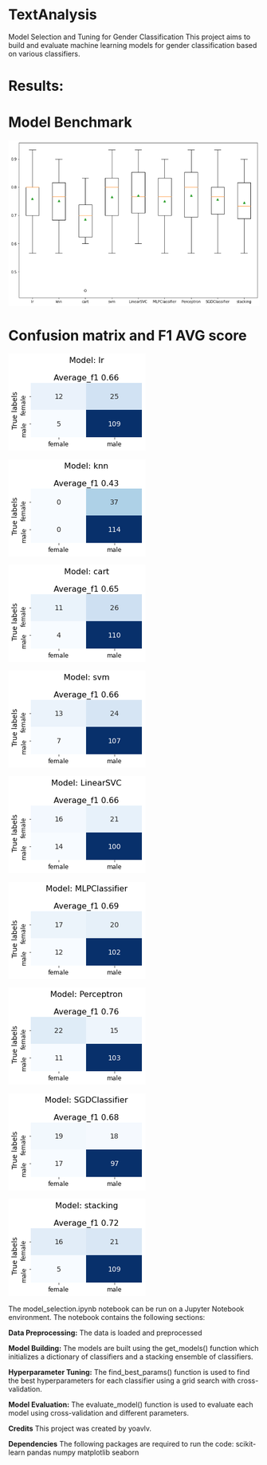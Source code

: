 # TextAnalysis

Model Selection and Tuning for Gender Classification
This project aims to build and evaluate machine learning models for gender classification based on various classifiers. 

# Results:

# Model Benchmark

![PPM!](Img/Models_benchmark.png)


# Confusion matrix and F1 AVG score 

 ![PPM!](Img/1.png)
 
 ![PPM!](Img/2.png)
 
 ![PPM!](Img/3.png)
 
 ![PPM!](Img/4.png)
 
 ![PPM!](Img/5.png)
 
 ![PPM!](Img/6.png)
 
 ![PPM!](Img/7.png)
 
 ![PPM!](Img/8.png)
 
 ![PPM!](Img/9.png)



The model_selection.ipynb notebook can be run on a Jupyter Notebook environment. The notebook contains the following sections:

**Data Preprocessing:** The data is loaded and preprocessed 

**Model Building:** The models are built using the get_models() function which initializes a dictionary of classifiers and a stacking ensemble of classifiers.

**Hyperparameter Tuning:** The find_best_params() function is used to find the best hyperparameters for each classifier using a grid search with cross-validation.

**Model Evaluation:** The evaluate_model() function is used to evaluate each model using cross-validation and different parameters.

**Credits**
This project was created by yoavlv.

**Dependencies**
The following packages are required to run the code:
scikit-learn
pandas
numpy
matplotlib
seaborn
